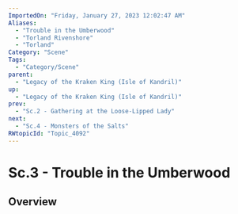 ```yaml
---
ImportedOn: "Friday, January 27, 2023 12:02:47 AM"
Aliases:
  - "Trouble in the Umberwood"
  - "Torland Rivenshore"
  - "Torland"
Category: "Scene"
Tags:
  - "Category/Scene"
parent:
  - "Legacy of the Kraken King (Isle of Kandril)"
up:
  - "Legacy of the Kraken King (Isle of Kandril)"
prev:
  - "Sc.2 - Gathering at the Loose-Lipped Lady"
next:
  - "Sc.4 - Monsters of the Salts"
RWtopicId: "Topic_4092"
---
```

# Sc.3 - Trouble in the Umberwood
## Overview
